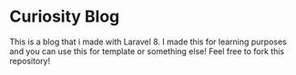 # Curiosity Blog

This is a blog that i made with Laravel 8. I made this for learning purposes and you can use this for template or something else! Feel free to fork this repository!
